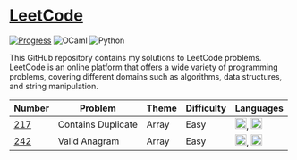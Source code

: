 # [LeetCode](https://leetcode.com/problemset/all/)

[![Progress](https://progress-bar.dev/0/?title=progress)](https://github.com/user/repo)
![OCaml](https://img.shields.io/badge/-OCaml-EC6813?logo=ocaml&logoColor=white)
![Python](https://img.shields.io/badge/-Python-3776AB?logo=python&logoColor=white)

This GitHub repository contains my solutions to LeetCode problems. LeetCode is an online platform that offers a wide variety of programming problems, covering different domains such as algorithms, data structures, and string manipulation.

| Number | Problem | Theme | Difficulty | Languages |
|--------|---------|-----------------|-------|------------|
| [217](https://github.com/noevernier/leetcode/tree/main/solutions/217_contains_duplicate) | Contains Duplicate  | Array | Easy | <img src="https://cdn.svgporn.com/logos/python.svg" alt="Python" height="20" />, <img src="https://cdn.svgporn.com/logos/ocaml.svg" alt="OCaml" height="20" /> |
| [242](https://github.com/noevernier/leetcode/tree/main/solutions/242_valid_anagram) | Valid Anagram | Array | Easy | <img src="https://cdn.svgporn.com/logos/python.svg" alt="Python" height="20" />, <img src="https://cdn.svgporn.com/logos/ocaml.svg" alt="OCaml" height="20" /> |

